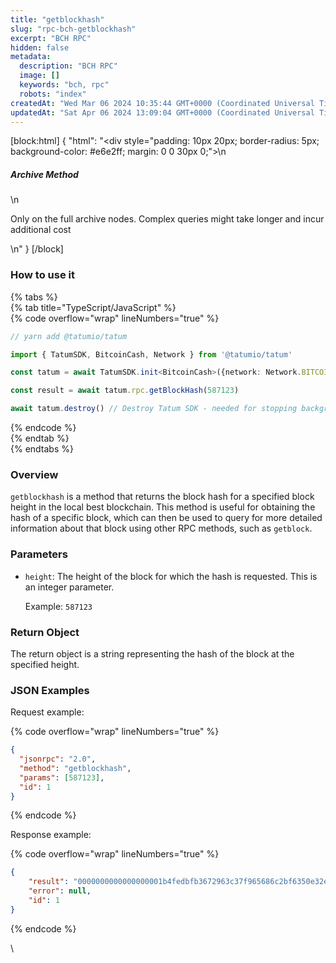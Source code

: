 ```yaml
---
title: "getblockhash"
slug: "rpc-bch-getblockhash"
excerpt: "BCH RPC"
hidden: false
metadata: 
  description: "BCH RPC"
  image: []
  keywords: "bch, rpc"
  robots: "index"
createdAt: "Wed Mar 06 2024 10:35:44 GMT+0000 (Coordinated Universal Time)"
updatedAt: "Sat Apr 06 2024 13:09:04 GMT+0000 (Coordinated Universal Time)"
---
```

[block:html]
{
  "html": "<div style=\"padding: 10px 20px; border-radius: 5px; background-color: #e6e2ff; margin: 0 0 30px 0;\">\n  <h5>Archive Method</h5>\n  <p>Only on the full archive nodes. Complex queries might take longer and incur additional cost</p>\n</div>"
}
[/block]


### How to use it

{% tabs %}  
{% tab title="TypeScript/JavaScript" %}  
{% code overflow="wrap" lineNumbers="true" %}

```typescript
// yarn add @tatumio/tatum

import { TatumSDK, BitcoinCash, Network } from '@tatumio/tatum'

const tatum = await TatumSDK.init<BitcoinCash>({network: Network.BITCOIN_CASH})

const result = await tatum.rpc.getBlockHash(587123)

await tatum.destroy() // Destroy Tatum SDK - needed for stopping background jobs
```

{% endcode %}  
{% endtab %}  
{% endtabs %}

### Overview

`getblockhash` is a method that returns the block hash for a specified block height in the local best blockchain. This method is useful for obtaining the hash of a specific block, which can then be used to query for more detailed information about that block using other RPC methods, such as `getblock`.

### Parameters

- `height`: The height of the block for which the hash is requested. This is an integer parameter.

  Example: `587123`

### Return Object

The return object is a string representing the hash of the block at the specified height.

### JSON Examples

Request example:

{% code overflow="wrap" lineNumbers="true" %}

```json
{
  "jsonrpc": "2.0",
  "method": "getblockhash",
  "params": [587123],
  "id": 1
}
```

{% endcode %}

Response example:

{% code overflow="wrap" lineNumbers="true" %}

```json
{
    "result": "0000000000000000001b4fedbfb3672963c37f965686c2bf6350e32e77f9941f",
    "error": null,
    "id": 1
}
```

{% endcode %}

\\
